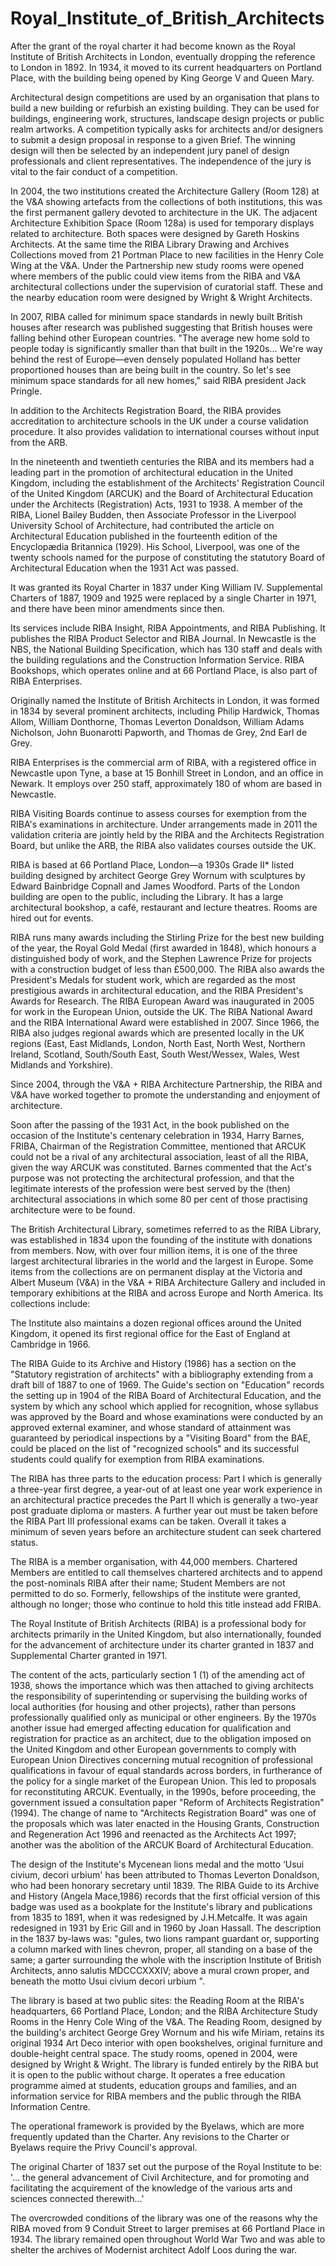 # Royal_Institute_of_British_Architects

After the grant of the royal charter it had become known as the Royal Institute of British Architects in London, eventually dropping the reference to London in 1892. In 1934, it moved to its current headquarters on Portland Place, with the building being opened by King George V and Queen Mary.

Architectural design competitions are used by an organisation that plans to build a new building or refurbish an existing building. They can be used for buildings, engineering work, structures, landscape design projects or public realm artworks. A competition typically asks for architects and/or designers to submit a design proposal in response to a given Brief. The winning design will then be selected by an independent jury panel of design professionals and client representatives. The independence of the jury is vital to the fair conduct of a competition.

In 2004, the two institutions created the Architecture Gallery (Room 128) at the V&A showing artefacts from the collections of both institutions, this was the first permanent gallery devoted to architecture in the UK. The adjacent Architecture Exhibition Space (Room 128a) is used for temporary displays related to architecture. Both spaces were designed by Gareth Hoskins Architects. At the same time the RIBA Library Drawing and Archives Collections moved from 21 Portman Place to new facilities in the Henry Cole Wing at the V&A. Under the Partnership new study rooms were opened where members of the public could view items from the RIBA and V&A architectural collections under the supervision of curatorial staff. These and the nearby education room were designed by Wright & Wright Architects.

In 2007, RIBA called for minimum space standards in newly built British houses after research was published suggesting that British houses were falling behind other European countries. "The average new home sold to people today is significantly smaller than that built in the 1920s... We're way behind the rest of Europe—even densely populated Holland has better proportioned houses than are being built in the country. So let's see minimum space standards for all new homes," said RIBA president Jack Pringle.

In addition to the Architects Registration Board, the RIBA provides accreditation to architecture schools in the UK under a course validation procedure. It also provides validation to international courses without input from the ARB.

In the nineteenth and twentieth centuries the RIBA and its members had a leading part in the promotion of architectural education in the United Kingdom, including the establishment of the Architects' Registration Council of the United Kingdom (ARCUK) and the Board of Architectural Education under the Architects (Registration) Acts, 1931 to 1938. A member of the RIBA, Lionel Bailey Budden, then Associate Professor in the Liverpool University School of Architecture, had contributed the article on Architectural Education published in the fourteenth edition of the Encyclopædia Britannica (1929). His School, Liverpool, was one of the twenty schools named for the purpose of constituting the statutory Board of Architectural Education when the 1931 Act was passed.

It was granted its Royal Charter in 1837 under King William IV. Supplemental Charters of 1887, 1909 and 1925 were replaced by a single Charter in 1971, and there have been minor amendments since then.

Its services include RIBA Insight, RIBA Appointments, and RIBA Publishing. It publishes the RIBA Product Selector and RIBA Journal. In Newcastle is the NBS, the National Building Specification, which has 130 staff and deals with the building regulations and the Construction Information Service. RIBA Bookshops, which operates online and at 66 Portland Place, is also part of RIBA Enterprises.

Originally named the Institute of British Architects in London, it was formed in 1834 by several prominent architects, including Philip Hardwick, Thomas Allom, William Donthorne, Thomas Leverton Donaldson, William Adams Nicholson, John Buonarotti Papworth, and Thomas de Grey, 2nd Earl de Grey.

RIBA Enterprises is the commercial arm of RIBA, with a registered office in Newcastle upon Tyne, a base at 15 Bonhill Street in London, and an office in Newark. It employs over 250 staff, approximately 180 of whom are based in Newcastle.

RIBA Visiting Boards continue to assess courses for exemption from the RIBA's examinations in architecture. Under arrangements made in 2011 the validation criteria are jointly held by the RIBA and the Architects Registration Board, but unlike the ARB, the RIBA also validates courses outside the UK.

RIBA is based at 66 Portland Place, London—a 1930s Grade II* listed building designed by architect George Grey Wornum with sculptures by Edward Bainbridge Copnall and James Woodford. Parts of the London building are open to the public, including the Library. It has a large architectural bookshop, a café, restaurant and lecture theatres. Rooms are hired out for events.

RIBA runs many awards including the Stirling Prize for the best new building of the year, the Royal Gold Medal (first awarded in 1848), which honours a distinguished body of work, and the Stephen Lawrence Prize for projects with a construction budget of less than £500,000. The RIBA also awards the President's Medals for student work, which are regarded as the most prestigious awards in architectural education, and the RIBA President's Awards for Research. The RIBA European Award was inaugurated in 2005 for work in the European Union, outside the UK. The RIBA National Award and the RIBA International Award were established in 2007. Since 1966, the RIBA also judges regional awards which are presented locally in the UK regions (East, East Midlands, London, North East, North West, Northern Ireland, Scotland, South/South East, South West/Wessex, Wales, West Midlands and Yorkshire).

Since 2004, through the V&A + RIBA Architecture Partnership, the RIBA and V&A have worked together to promote the understanding and enjoyment of architecture.

Soon after the passing of the 1931 Act, in the book published on the occasion of the Institute's centenary celebration in 1934, Harry Barnes, FRIBA, Chairman of the Registration Committee, mentioned that ARCUK could not be a rival of any architectural association, least of all the RIBA, given the way ARCUK was constituted. Barnes commented that the Act's purpose was not protecting the architectural profession, and that the legitimate interests of the profession were best served by the (then) architectural associations in which some 80 per cent of those practising architecture were to be found.

The British Architectural Library, sometimes referred to as the RIBA Library, was established in 1834 upon the founding of the institute with donations from members. Now, with over four million items, it is one of the three largest architectural libraries in the world and the largest in Europe. Some items from the collections are on permanent display at the Victoria and Albert Museum (V&A) in the V&A + RIBA Architecture Gallery and included in temporary exhibitions at the RIBA and across Europe and North America. Its collections include:

The Institute also maintains a dozen regional offices around the United Kingdom, it opened its first regional office for the East of England at Cambridge in 1966.

The RIBA Guide to its Archive and History (1986) has a section on the "Statutory registration of architects" with a bibliography extending from a draft bill of 1887 to one of 1969. The Guide's section on "Education" records the setting up in 1904 of the RIBA Board of Architectural Education, and the system by which any school which applied for recognition, whose syllabus was approved by the Board and whose examinations were conducted by an approved external examiner, and whose standard of attainment was guaranteed by periodical inspections by a "Visiting Board" from the BAE, could be placed on the list of "recognized schools" and its successful students could qualify for exemption from RIBA examinations.

The RIBA has three parts to the education process: Part I which is generally a three-year first degree, a year-out of at least one year work experience in an architectural practice precedes the Part II which is generally a two-year post graduate diploma or masters. A further year out must be taken before the RIBA Part III professional exams can be taken. Overall it takes a minimum of seven years before an architecture student can seek chartered status.

The RIBA is a member organisation, with 44,000 members. Chartered Members are entitled to call themselves chartered architects and to append the post-nominals RIBA after their name; Student Members are not permitted to do so. Formerly, fellowships of the institute were granted, although no longer; those who continue to hold this title instead add FRIBA.

The Royal Institute of British Architects (RIBA) is a professional body for architects primarily in the United Kingdom, but also internationally, founded for the advancement of architecture under its charter granted in 1837 and Supplemental Charter granted in 1971.

The content of the acts, particularly section 1 (1) of the amending act of 1938, shows the importance which was then attached to giving architects the responsibility of superintending or supervising the building works of local authorities (for housing and other projects), rather than persons professionally qualified only as municipal or other engineers. By the 1970s another issue had emerged affecting education for qualification and registration for practice as an architect, due to the obligation imposed on the United Kingdom and other European governments to comply with European Union Directives concerning mutual recognition of professional qualifications in favour of equal standards across borders, in furtherance of the policy for a single market of the European Union. This led to proposals for reconstituting ARCUK. Eventually, in the 1990s, before proceeding, the government issued a consultation paper "Reform of Architects Registration" (1994). The change of name to "Architects Registration Board" was one of the proposals which was later enacted in the Housing Grants, Construction and Regeneration Act 1996 and reenacted as the Architects Act 1997; another was the abolition of the ARCUK Board of Architectural Education.

The design of the Institute's Mycenean lions medal and the motto ‘Usui civium, decori urbium' has been attributed to Thomas Leverton Donaldson, who had been honorary secretary until 1839. The RIBA Guide to its Archive and History (Angela Mace,1986) records that the first official version of this badge was used as a bookplate for the Institute's library and publications from 1835 to 1891, when it was redesigned by J.H.Metcalfe. It was again redesigned in 1931 by Eric Gill and in 1960 by Joan Hassall. The description in the 1837 by-laws was: "gules, two lions rampant guardant or, supporting a column marked with lines chevron, proper, all standing on a base of the same; a garter surrounding the whole with the inscription Institute of British Architects, anno salutis MDCCCXXXIV; above a mural crown proper, and beneath the motto Usui civium decori urbium ".

The library is based at two public sites: the Reading Room at the RIBA's headquarters, 66 Portland Place, London; and the RIBA Architecture Study Rooms in the Henry Cole Wing of the V&A. The Reading Room, designed by the building's architect George Grey Wornum and his wife Miriam, retains its original 1934 Art Deco interior with open bookshelves, original furniture and double-height central space. The study rooms, opened in 2004, were designed by Wright & Wright. The library is funded entirely by the RIBA but it is open to the public without charge. It operates a free education programme aimed at students, education groups and families, and an information service for RIBA members and the public through the RIBA Information Centre.

The operational framework is provided by the Byelaws, which are more frequently updated than the Charter. Any revisions to the Charter or Byelaws require the Privy Council's approval.

The original Charter of 1837 set out the purpose of the Royal Institute to be: '… the general advancement of Civil Architecture, and for promoting and facilitating the acquirement of the knowledge of the various arts and sciences connected therewith…'

The overcrowded conditions of the library was one of the reasons why the RIBA moved from 9 Conduit Street to larger premises at 66 Portland Place in 1934. The library remained open throughout World War Two and was able to shelter the archives of Modernist architect Adolf Loos during the war.